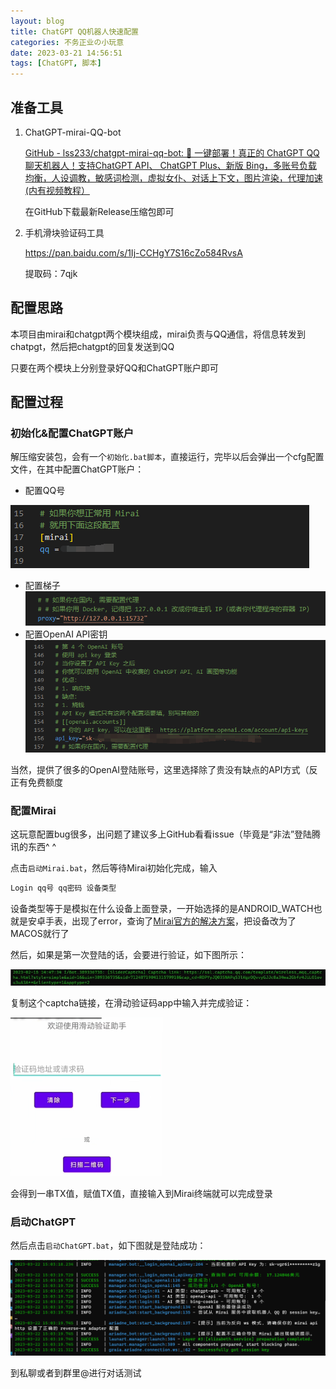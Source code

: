 ```yaml
---
layout: blog
title: ChatGPT QQ机器人快速配置
categories: 不务正业の小玩意
date: 2023-03-21 14:56:51
tags: [ChatGPT, 脚本]
---
```


## 准备工具

1. ChatGPT-mirai-QQ-bot

   [GitHub - lss233/chatgpt-mirai-qq-bot: 🚀 一键部署！真正的 ChatGPT QQ 聊天机器人！支持ChatGPT API、 ChatGPT Plus、新版 Bing，多账号负载均衡，人设调教，敏感词检测，虚拟女仆、对话上下文，图片渲染，代理加速 (内有视频教程）](https://github.com/lss233/chatgpt-mirai-qq-bot)

   在GitHub下载最新Release压缩包即可

2. 手机滑块验证码工具

   https://pan.baidu.com/s/1Ij-CCHgY7S16cZo584RvsA 

   提取码：7qjk

## 配置思路

本项目由mirai和chatgpt两个模块组成，mirai负责与QQ通信，将信息转发到chatpgt，然后把chatgpt的回复发送到QQ

只要在两个模块上分别登录好QQ和ChatGPT账户即可

## 配置过程

### 初始化&配置ChatGPT账户

解压缩安装包，会有一个`初始化.bat脚本`，直接运行，完毕以后会弹出一个cfg配置文件，在其中配置ChatGPT账户：

- 配置QQ号

![image-20230322163044228](/source/images/ChatGPT-Mirai/image-20230322163044228.png)

- 配置梯子![image-20230322163126537](/source/images/ChatGPT-Mirai/image-20230322163126537.png)
- 配置OpenAI API密钥![image-20230322163141324](/source/images/ChatGPT-Mirai/image-20230322163141324.png)

当然，提供了很多的OpenAI登陆账号，这里选择除了贵没有缺点的API方式（反正有免费额度

### 配置Mirai

这玩意配置bug很多，出问题了建议多上GitHub看看issue（毕竟是“非法”登陆腾讯的东西^ ^

点击`启动Mirai.bat`，然后等待Mirai初始化完成，输入

```c
Login qq号 qq密码 设备类型
```

设备类型等于是模拟在什么设备上面登录，一开始选择的是ANDROID_WATCH也就是安卓手表，出现了error，查询了[Mirai官方的解决方案](https://mirai.mamoe.net/topic/223/无法登录的临时处理方案?lang=zh-CN)，把设备改为了MACOS就行了

然后，如果是第一次登陆的话，会要进行验证，如下图所示：

![image-20230322163737380](/source/images/ChatGPT-Mirai/image-20230322163737380.png)

复制这个captcha链接，在滑动验证码app中输入并完成验证：

![image-20230322163809239](/source/images/ChatGPT-Mirai/image-20230322163809239.png)

会得到一串TX值，赋值TX值，直接输入到Mirai终端就可以完成登录

### 启动ChatGPT

然后点击`启动ChatGPT.bat`，如下图就是登陆成功：

![image-20230322163918590](/source/images/ChatGPT-Mirai/image-20230322163918590.png)

到私聊或者到群里@进行对话测试
